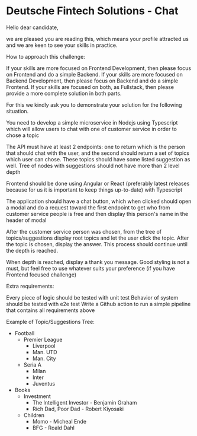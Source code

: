 # Deutsche Fintech Solutions - Chat

Hello dear candidate,

we are pleased you are reading this, which means your profile attracted us and we are keen to see your skills in practice.

How to approach this challenge:

If your skills are more focused on Frontend Development, then please focus on Frontend and do a simple Backend.
If your skills are more focused on Backend Development, then please focus on Backend and do a simple Frontend.
If your skills are focused on both, as Fullstack, then please provide a more complete solution in both parts.

For this we kindly ask you to demonstrate your solution for the following situation.

You need to develop a simple microservice in Nodejs using Typescript which will allow users to chat with one of customer service in order to chose a topic

The API must have at least 2 endpoints: one to return which is the person that should chat with the user, and the second should return a set of topics which user can chose. These topics should have some listed suggestion as well. Tree of nodes with suggestions should not have more than 2 level depth

Frontend should be done using Angular or React (preferably latest releases because for us it is important to keep things up-to-date) with Typescript

The application should have a chat button, which when clicked should open a modal and do a request toward the first endpoint to get who from customer service people is free and then display this person's name in the header of modal

After the customer service person was chosen, from the tree of topics/suggestions display root topics and let the user click the topic. After the topic is chosen, display the answer. This process should continue until the depth is reached.

When depth is reached, display a thank you message.
Good styling is not a must, but feel free to use whatever suits your preference (if you have Frontend focused challenge)

Extra requirements:

Every piece of logic should be tested with unit test
Behavior of system should be tested with e2e test
Write a Github action to run a simple pipeline that contains all requirements above

Example of Topic/Suggestions Tree:

- Football 
  - Premier League
    - Liverpool
    - Man. UTD
    - Man. City
  - Seria A
    - Milan
    - Inter
    - Juventus
- Books
  - Investment
    - The Intelligent Investor - Benjamin Graham
    - Rich Dad, Poor Dad - Robert Kiyosaki
  - Children
    - Momo - Micheal Ende
    - BFG - Roald Dahl